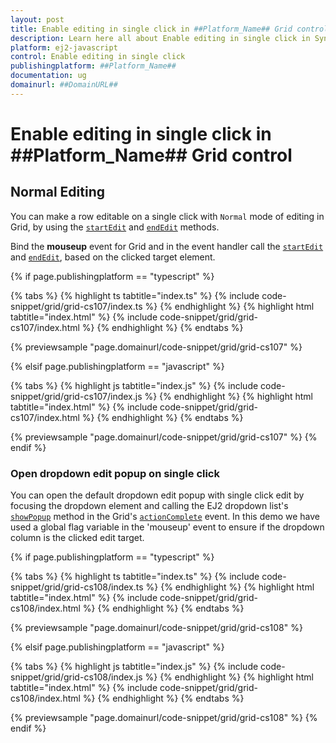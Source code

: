 ```yaml
---
layout: post
title: Enable editing in single click in ##Platform_Name## Grid control | Syncfusion
description: Learn here all about Enable editing in single click in Syncfusion ##Platform_Name## Grid control of Syncfusion Essential JS 2 and more.
platform: ej2-javascript
control: Enable editing in single click 
publishingplatform: ##Platform_Name##
documentation: ug
domainurl: ##DomainURL##
---
```


# Enable editing in single click in ##Platform_Name## Grid control

## Normal Editing

You can make a row editable on a single click with `Normal` mode of editing in Grid, by using the [`startEdit`](../../api/grid/#startedit) and [`endEdit`](../../api/grid/#endedit) methods.

Bind the **mouseup** event for Grid and in the event handler call the [`startEdit`](../../api/grid/#startedit) and [`endEdit`](../../api/grid/#endedit), based on the clicked target element.

{% if page.publishingplatform == "typescript" %}

 {% tabs %}
{% highlight ts tabtitle="index.ts" %}
{% include code-snippet/grid/grid-cs107/index.ts %}
{% endhighlight %}
{% highlight html tabtitle="index.html" %}
{% include code-snippet/grid/grid-cs107/index.html %}
{% endhighlight %}
{% endtabs %}
        
{% previewsample "page.domainurl/code-snippet/grid/grid-cs107" %}

{% elsif page.publishingplatform == "javascript" %}

{% tabs %}
{% highlight js tabtitle="index.js" %}
{% include code-snippet/grid/grid-cs107/index.js %}
{% endhighlight %}
{% highlight html tabtitle="index.html" %}
{% include code-snippet/grid/grid-cs107/index.html %}
{% endhighlight %}
{% endtabs %}

{% previewsample "page.domainurl/code-snippet/grid/grid-cs107" %}
{% endif %}

### Open dropdown edit popup on single click

You can open the default dropdown edit popup with single click edit by focusing the dropdown element and calling the EJ2 dropdown list's [`showPopup`](../../api/drop-down-list/#showpopup) method in the Grid's [`actionComplete`](../../api/grid/#actioncomplete) event. In this demo we have used a global flag variable in the 'mouseup' event to ensure if the dropdown column is the clicked edit target.

{% if page.publishingplatform == "typescript" %}

 {% tabs %}
{% highlight ts tabtitle="index.ts" %}
{% include code-snippet/grid/grid-cs108/index.ts %}
{% endhighlight %}
{% highlight html tabtitle="index.html" %}
{% include code-snippet/grid/grid-cs108/index.html %}
{% endhighlight %}
{% endtabs %}
        
{% previewsample "page.domainurl/code-snippet/grid/grid-cs108" %}

{% elsif page.publishingplatform == "javascript" %}

{% tabs %}
{% highlight js tabtitle="index.js" %}
{% include code-snippet/grid/grid-cs108/index.js %}
{% endhighlight %}
{% highlight html tabtitle="index.html" %}
{% include code-snippet/grid/grid-cs108/index.html %}
{% endhighlight %}
{% endtabs %}

{% previewsample "page.domainurl/code-snippet/grid/grid-cs108" %}
{% endif %}